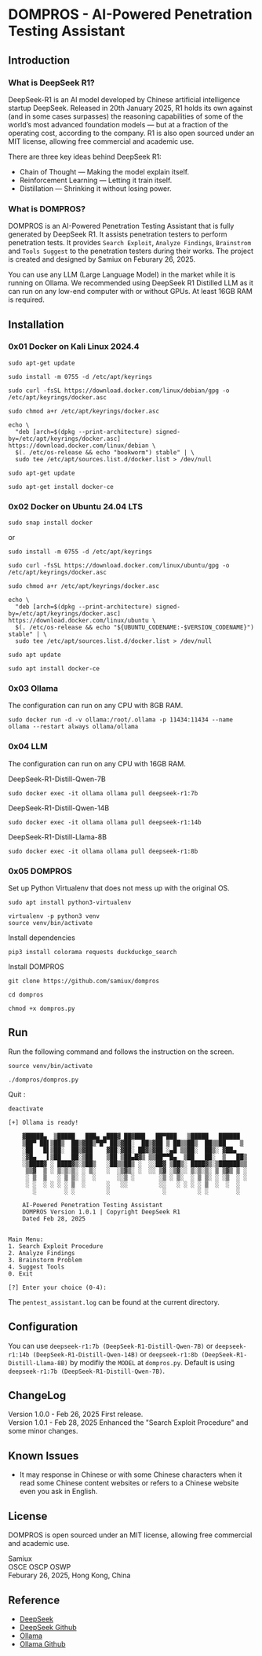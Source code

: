# DOMPROS - AI-Powered Penetration Testing Assistant

## Introduction

### What is DeepSeek R1?

DeepSeek-R1 is an AI model developed by Chinese artificial intelligence startup DeepSeek. Released in 20th January 2025, R1 holds its own against (and in some cases surpasses) the reasoning capabilities of some of the world’s most advanced foundation models — but at a fraction of the operating cost, according to the company. R1 is also open sourced under an MIT license, allowing free commercial and academic use.

There are three key ideas behind DeepSeek R1:

- Chain of Thought — Making the model explain itself.
- Reinforcement Learning — Letting it train itself.
- Distillation — Shrinking it without losing power.

### What is DOMPROS?

DOMPROS is an AI-Powered Penetration Testing Assistant that is fully generated by DeepSeek R1.  It assists penetration testers to perform penetration tests.  It provides ```Search Exploit```, ```Analyze Findings```, ```Brainstrom``` and ```Tools Suggest``` to the penetration testers during their works.  The project is created and designed by Samiux on Feburary 26, 2025.

You can use any LLM (Large Language Model) in the market while it is running on Ollama.  We recommended using DeepSeek R1 Distilled LLM as it can run on any low-end computer with or without GPUs.  At least 16GB RAM is required.

## Installation

### 0x01 Docker on Kali Linux 2024.4

```
sudo apt-get update

sudo install -m 0755 -d /etc/apt/keyrings

sudo curl -fsSL https://download.docker.com/linux/debian/gpg -o /etc/apt/keyrings/docker.asc

sudo chmod a+r /etc/apt/keyrings/docker.asc
```
```
echo \
  "deb [arch=$(dpkg --print-architecture) signed-by=/etc/apt/keyrings/docker.asc] https://download.docker.com/linux/debian \
  $(. /etc/os-release && echo "bookworm") stable" | \
  sudo tee /etc/apt/sources.list.d/docker.list > /dev/null

sudo apt-get update

sudo apt-get install docker-ce
```

### 0x02 Docker on Ubuntu 24.04 LTS

```
sudo snap install docker
```

or

```
sudo install -m 0755 -d /etc/apt/keyrings

sudo curl -fsSL https://download.docker.com/linux/ubuntu/gpg -o /etc/apt/keyrings/docker.asc

sudo chmod a+r /etc/apt/keyrings/docker.asc
```
```
echo \
  "deb [arch=$(dpkg --print-architecture) signed-by=/etc/apt/keyrings/docker.asc] https://download.docker.com/linux/ubuntu \
  $(. /etc/os-release && echo "${UBUNTU_CODENAME:-$VERSION_CODENAME}") stable" | \
  sudo tee /etc/apt/sources.list.d/docker.list > /dev/null

sudo apt update

sudo apt install docker-ce
```

### 0x03 Ollama

The configuration can run on any CPU with 8GB RAM.

```
sudo docker run -d -v ollama:/root/.ollama -p 11434:11434 --name ollama --restart always ollama/ollama
```

### 0x04 LLM

The configuration can run on any CPU with 16GB RAM.

DeepSeek-R1-Distill-Qwen-7B
```
sudo docker exec -it ollama ollama pull deepseek-r1:7b
```

DeepSeek-R1-Distill-Qwen-14B
```
sudo docker exec -it ollama ollama pull deepseek-r1:14b
```

DeepSeek-R1-Distill-Llama-8B
```
sudo docker exec -it ollama ollama pull deepseek-r1:8b
```

### 0x05 DOMPROS

Set up Python Virtualenv that does not mess up with the original OS.

```
sudo apt install python3-virtualenv

virtualenv -p python3 venv
source venv/bin/activate
```

Install dependencies

```
pip3 install colorama requests duckduckgo_search
```

Install DOMPROS

```
git clone https://github.com/samiux/dompros

cd dompros

chmod +x dompros.py
```

## Run

Run the following command and follows the instruction on the screen.

```
source venv/bin/activate

./dompros/dompros.py
```

Quit :

```
deactivate
```

```
[+] Ollama is ready!

    ▓█████▄  ▒█████   ███▄ ▄███▓ ██▓███   ██▀███   ▒█████   ██████ 
    ▒██▀ ██▌▒██▒  ██▒▓██▒▀█▀ ██▒▓██░  ██▒▓██ ▒ ██▒▒██▒  ██▒▒██    ▒ 
    ░██   █▌▒██░  ██▒▓██    ▓██░▓██░ ██▓▒▓██ ░▄█ ▒▒██░  ██▒░ ▓██▄   
    ░▓█▄   ▌▒██   ██░▒██    ▒██ ▒██▄█▓▒ ▒▒██▀▀█▄  ▒██   ██░  ▒   ██▒
    ░▒████▓ ░ ████▓▒░▒██▒   ░██▒▒██▒ ░  ░░██▓ ▒██▒░ ████▓▒░▒██████▒▒
     ▒▒▓  ▒ ░ ▒░▒░▒░ ░ ▒░   ░  ░▒▓▒░ ░  ░░ ▒▓ ░▒▓░░ ▒░▒░▒░ ▒ ▒▓▒ ▒ ░
     ░ ▒  ▒   ░ ▒ ▒░ ░  ░      ░░▒ ░       ░▒ ░ ▒░  ░ ▒ ▒░ ░ ░▒  ░ ░
     ░ ░  ░ ░ ░ ░ ▒  ░      ░   ░░         ░░   ░ ░ ░ ░ ▒  ░  ░  ░  
       ░        ░ ░         ░               ░         ░ ░        ░  
    
	AI-Powered Penetration Testing Assistant
	DOMPROS Version 1.0.1 | Copyright DeepSeek R1
	Dated Feb 28, 2025


Main Menu:
1. Search Exploit Procedure
2. Analyze Findings
3. Brainstorm Problem
4. Suggest Tools
0. Exit

[?] Enter your choice (0-4): 
```

The ```pentest_assistant.log``` can be found at the current directory.

## Configuration

You can use ```deepseek-r1:7b (DeepSeek-R1-Distill-Qwen-7B)``` or ```deepseek-r1:14b (DeepSeek-R1-Distill-Qwen-14B)``` or ```deepseek-r1:8b (DeepSeek-R1-Distill-Llama-8B)``` by modifiy the ```MODEL``` at ```dompros.py```.  Default is using ```deepseek-r1:7b (DeepSeek-R1-Distill-Qwen-7B)```.

## ChangeLog

Version 1.0.0 - Feb 26, 2025 First release.  
Version 1.0.1 - Feb 28, 2025 Enhanced the "Search Exploit Procedure" and some minor changes.  

## Known Issues

- It may response in Chinese or with some Chinese characters when it read some Chinese content websites or refers to a Chinese website even you ask in English. 

## License

DOMPROS is open sourced under an MIT license, allowing free commercial and academic use.

Samiux  
OSCE  OSCP  OSWP  
Feburary 26, 2025, Hong Kong, China  

## Reference

- [DeepSeek](https://www.deepseek.com/)  
- [DeepSeek Github](https://github.com/deepseek-ai)  
- [Ollama](https://ollama.com/)  
- [Ollama Github](https://github.com/ollama/ollama)  

